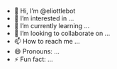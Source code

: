 - 👋 Hi, I’m @eliottlebot
- 👀 I’m interested in ...
- 🌱 I’m currently learning ...
- 💞️ I’m looking to collaborate on ...
- 📫 How to reach me ...
- 😄 Pronouns: ...
- ⚡ Fun fact: ...

<!---
eliottlebot/eliottlebot is a ✨ special ✨ repository because its `README.md` (this file) appears on your GitHub profile.
You can click the Preview link to take a look at your changes.
--->
